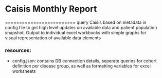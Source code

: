# Caisis Monthly Report #
=========================
query Caisis based on metadata in config file to get high level updates on available data and patient population snapshot. Output to individual excel workbooks with simple graphs for visual representation of available data elements 

### resources:
* config.json: contains DB connection details, seperate queries for cohort definition per disease group, as well as formatting variables for excel worksheets
